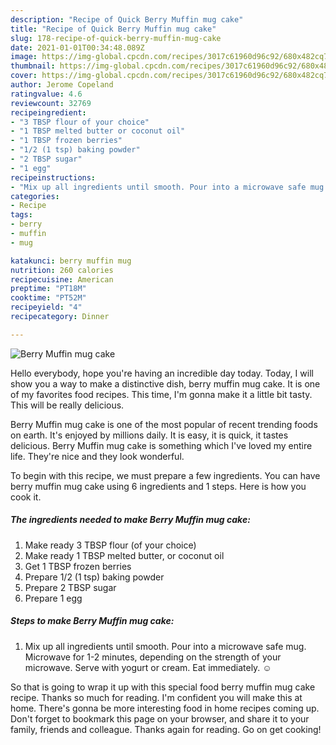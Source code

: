 ```yaml
---
description: "Recipe of Quick Berry Muffin mug cake"
title: "Recipe of Quick Berry Muffin mug cake"
slug: 178-recipe-of-quick-berry-muffin-mug-cake
date: 2021-01-01T00:34:48.089Z
image: https://img-global.cpcdn.com/recipes/3017c61960d96c92/680x482cq70/berry-muffin-mug-cake-recipe-main-photo.jpg
thumbnail: https://img-global.cpcdn.com/recipes/3017c61960d96c92/680x482cq70/berry-muffin-mug-cake-recipe-main-photo.jpg
cover: https://img-global.cpcdn.com/recipes/3017c61960d96c92/680x482cq70/berry-muffin-mug-cake-recipe-main-photo.jpg
author: Jerome Copeland
ratingvalue: 4.6
reviewcount: 32769
recipeingredient:
- "3 TBSP flour of your choice"
- "1 TBSP melted butter or coconut oil"
- "1 TBSP frozen berries"
- "1/2 (1 tsp) baking powder"
- "2 TBSP sugar"
- "1 egg"
recipeinstructions:
- "Mix up all ingredients until smooth. Pour into a microwave safe mug. Microwave for 1-2 minutes, depending on the strength of your microwave. Serve with yogurt or cream. Eat immediately. ☺"
categories:
- Recipe
tags:
- berry
- muffin
- mug

katakunci: berry muffin mug 
nutrition: 260 calories
recipecuisine: American
preptime: "PT18M"
cooktime: "PT52M"
recipeyield: "4"
recipecategory: Dinner

---
```



![Berry Muffin mug cake](https://img-global.cpcdn.com/recipes/3017c61960d96c92/680x482cq70/berry-muffin-mug-cake-recipe-main-photo.jpg)

Hello everybody, hope you're having an incredible day today. Today, I will show you a way to make a distinctive dish, berry muffin mug cake. It is one of my favorites food recipes. This time, I'm gonna make it a little bit tasty. This will be really delicious.

Berry Muffin mug cake is one of the most popular of recent trending foods on earth. It's enjoyed by millions daily. It is easy, it is quick, it tastes delicious. Berry Muffin mug cake is something which I've loved my entire life. They're nice and they look wonderful.




To begin with this recipe, we must prepare a few ingredients. You can have berry muffin mug cake using 6 ingredients and 1 steps. Here is how you cook it.

<!--inarticleads1-->

##### The ingredients needed to make Berry Muffin mug cake:

1. Make ready 3 TBSP flour (of your choice)
1. Make ready 1 TBSP melted butter, or coconut oil
1. Get 1 TBSP frozen berries
1. Prepare 1/2 (1 tsp) baking powder
1. Prepare 2 TBSP sugar
1. Prepare 1 egg




<!--inarticleads2-->

##### Steps to make Berry Muffin mug cake:

1. Mix up all ingredients until smooth. Pour into a microwave safe mug. Microwave for 1-2 minutes, depending on the strength of your microwave. Serve with yogurt or cream. Eat immediately. ☺




So that is going to wrap it up with this special food berry muffin mug cake recipe. Thanks so much for reading. I'm confident you will make this at home. There's gonna be more interesting food in home recipes coming up. Don't forget to bookmark this page on your browser, and share it to your family, friends and colleague. Thanks again for reading. Go on get cooking!
